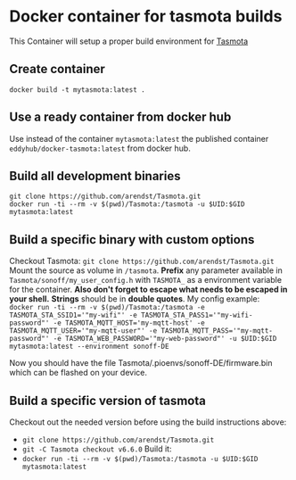 # Docker container for tasmota builds
This Container will setup a proper build environment for [Tasmota](https://github.com/arendst/Tasmota)

## Create container
`docker build -t mytasmota:latest .`

## Use a ready container from docker hub
Use instead of the container `mytasmota:latest` the published container `eddyhub/docker-tasmota:latest` from docker hub.

## Build all development binaries
`git clone https://github.com/arendst/Tasmota.git`    
`docker run -ti --rm -v $(pwd)/Tasmota:/tasmota -u $UID:$GID mytasmota:latest`

## Build a specific binary with custom options
Checkout Tasmota: `git clone https://github.com/arendst/Tasmota.git`
Mount the source as volume in `/tasmota`. **Prefix** any parameter available in `Tasmota/sonoff/my_user_config.h` with `TASMOTA_` as a environment variable for the container. **Also don't forget to escape what needs to be escaped in your shell.** **Strings** should be in **double quotes**. My config example:   
`docker run -ti --rm -v $(pwd)/Tasmota:/tasmota -e TASMOTA_STA_SSID1='"my-wifi"' -e TASMOTA_STA_PASS1='"my-wifi-password"' -e TASMOTA_MQTT_HOST='my-mqtt-host' -e TASMOTA_MQTT_USER='"my-mqtt-user"' -e TASMOTA_MQTT_PASS='"my-mqtt-password"' -e TASMOTA_WEB_PASSWORD='"my-web-password"' -u $UID:$GID mytasmota:latest --environment sonoff-DE`

Now you should have the file Tasmota/.pioenvs/sonoff-DE/firmware.bin which can be flashed on your device.

## Build a specific version of tasmota
Checkout out the needed version before using the build instructions above:
- `git clone https://github.com/arendst/Tasmota.git`
- `git -C Tasmota checkout v6.6.0`
Build it:
- `docker run -ti --rm -v $(pwd)/Tasmota:/tasmota -u $UID:$GID mytasmota:latest`
